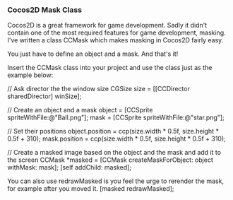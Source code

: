 ### Cocos2D Mask Class
Cocos2D is a great framework for game development. Sadly it didn't contain one of the most required features for game development, masking.
I've written a class CCMask which makes masking in Cocos2D fairly easy.

You just have to define an object and a mask. And that's it!

Insert the CCMask class into your project and use the class just as the example below:

// Ask director the the window size
CGSize size = [[CCDirector sharedDirector] winSize];

// Create an object and a mask
object = [CCSprite spriteWithFile:@"Ball.png"];
mask = [CCSprite spriteWithFile:@"star.png"];

// Set their positions
object.position = ccp(size.width * 0.5f, size.height * 0.5f + 310);
mask.position = ccp(size.width * 0.5f, size.height * 0.5f + 310);

// Create a masked image based on the object and the mask and add it to the screen
CCMask *masked = [CCMask createMaskForObject: object withMask: mask];
[self addChild: masked];

You can also use redrawMasked is you feel the urge to rerender the mask, for example after you moved it.
[masked redrawMasked];
